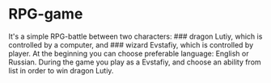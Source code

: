 # RPG-game
It's a simple RPG-battle between two characters: ### dragon Lutiy, which is controlled by a computer, and ### wizard Evstafiy, which is controlled by player. At the beginning you can choose preferable language: English or Russian. During the game you play as a Evstafiy, and choose an ability from list in order to win dragon Lutiy. 
